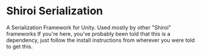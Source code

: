 # Shiroi Serialization
A Serialization Framework for Unity.
Used mostly by other "Shiroi" frameworks
If you're here, you've probably been told that this is a dependency, just follow the install instructions from wherever you were told to get this.
